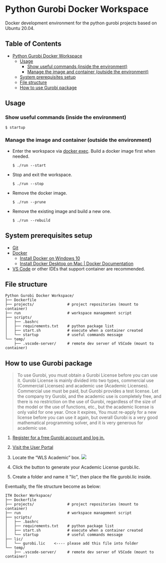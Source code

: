 # Python Gurobi Docker Workspace 
Docker development environment for the python gurobi projects based on Ubuntu 20.04.

## Table of Contents <!-- omit in toc -->
- [Python Gurobi Docker Workspace](#python-gurobi-docker-workspace)
  - [Usage](#usage)
    - [Show useful commands (inside the environment)](#show-useful-commands-inside-the-environment)
    - [Manage the image and container (outside the environment)](#manage-the-image-and-container-outside-the-environment)
  - [System prerequisites setup](#system-prerequisites-setup)
  - [File structure](#file-structure)
  - [How to use Gurobi package](#how-to-use-gurobi-package)

## Usage

### Show useful commands (inside the environment)
```shell
$ startup
```

### Manage the image and container (outside the environment)
- Enter the workspace via [docker exec](https://docs.docker.com/engine/reference/commandline/exec/). Build a docker image first when needed.
    ```shell
    $ ./run --start
    ```
- Stop and exit the workspace.
    ```shell
    $ ./run --stop
    ```
- Remove the docker image.
    ```shell
    $ ./run --prune
    ```
- Remove the existing image and build a new one.
    ```shell
    $ ./run --rebuild
    ```

## System prerequisites setup
- [Git](https://git-scm.com/downloads)
- [Docker](https://docs.docker.com/get-docker/)
    - [Install Docker on Windows 10](https://hackmd.io/@Lrrrekp_SqqAB1DArhB9ng/r19jIPip3)
    - [Install Docker Desktop on Mac | Docker Documentation](https://docs.docker.com/desktop/install/mac-install/)
- [VS Code](https://code.visualstudio.com/download) or other IDEs that support container are recommended.

## File structure
```
Python Gurobi Docker Workspace/
├── Dockerfile
├── projects/               # project repositories (mount to container)
├── run                     # workspace management script
├── scripts/
│   ├── .bashrc
│   ├── requirements.txt    # python package list
│   ├── start.sh            # execute when a container created
│   └── startup             # useful commands message
└── temp/
    ├── .vscode-server/     # remote dev server of VSCode (mount to container)
```
## How to use Gurobi package
> To use Gurobi, you must obtain a Gurobi License before you can use it. Gurobi License is mainly divided into two types, commercial use (Commercial Licenses) and academic use (Academic Licenses). Commercial use must be paid, but Gurobi provides a test license. Let the company try Gurobi, and the academic use is completely free, and there is no restriction on the use of Gurobi, regardless of the size of the model or the use of functions, etc., but the academic license is only valid for one year. Once it expires, You must re-apply for a new license before you can use it again, but overall Gurobi is a very good mathematical programming solver, and it is very generous for academic use.
1. [Register for a free Gurobi account and log in.](https://www.gurobi.com)
2. [Visit the User Portal](http://portal.gurobi.com/iam/licenses/request?type=academic)
    
3. Locate the “WLS Academic” box.
    ![](https://hackmd.io/_uploads/H1_MTvip3.png)

4. Click the button to generate your Academic License gurobi.lic.

5. Create a folder and name it "lic", then place the file gurobi.lic inside.

Eventually, the file structure become as below:
```
ITH Docker Workspace/
├── Dockerfile
├── projects/               # project repositories (mount to container)
├── run                     # workspace management script
├── scripts/
│   ├── .bashrc
│   ├── requirements.txt    # python package list
│   ├── start.sh            # execute when a container created
│   └── startup             # useful commands message
├── lic/             
│   └── gurobi.lic    <---- please add this file into folder
└── temp/
    ├── .vscode-server/     # remote dev server of VSCode (mount to container)
```
